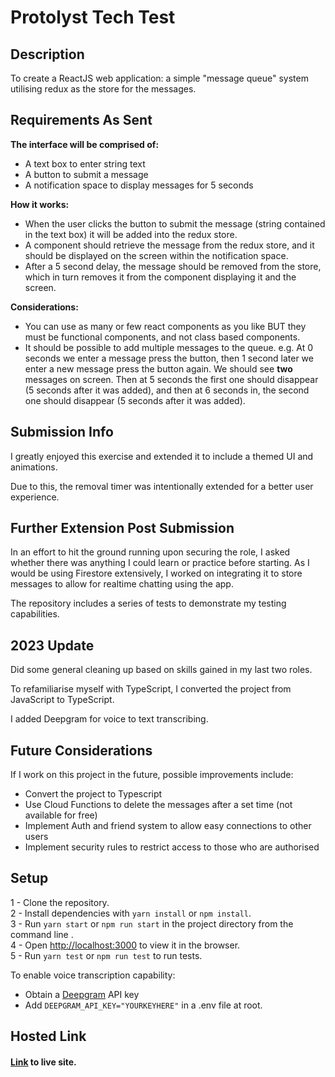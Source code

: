 # Protolyst Tech Test

## Description
To create a ReactJS web application: a simple "message queue" system utilising redux as the store for the messages.

## Requirements As Sent

**The interface will be comprised of:**
- A text box to enter string text
- A button to submit a message
- A notification space to display messages for 5 seconds
 
**How it works:**
- When the user clicks the button to submit the message (string contained in the text box) it will be added into the redux store.
- A component should retrieve the message from the redux store, and it should be displayed on the screen within the notification space.
- After a 5 second delay, the message should be removed from the store, which in turn removes it from the component displaying it and the screen.

**Considerations:**
 
- You can use as many or few react components as you like BUT they must be functional components, and not class based components.
- It should be possible to add multiple messages to the queue. e.g. At 0 seconds we enter a message press the button, then 1 second later we enter a new message press the button again. We should see **two** messages on screen. Then at 5 seconds the first one should disappear (5 seconds after it was added), and then at 6 seconds in, the second one should disappear (5 seconds after it was added).


## Submission Info
I greatly enjoyed this exercise and extended it to include a themed UI and animations.

Due to this, the removal timer was intentionally extended for a better user experience.

## Further Extension Post Submission

In an effort to hit the ground running upon securing the role, I asked whether there was anything I could learn or practice before starting.
As I would be using Firestore extensively, I worked on integrating it to store messages to allow for realtime chatting using the app.

The repository includes a series of tests to demonstrate my testing capabilities.

## 2023 Update

Did some general cleaning up based on skills gained in my last two roles.

To refamiliarise myself with TypeScript, I converted the project from JavaScript to TypeScript.

I added Deepgram for voice to text transcribing.

## Future Considerations

If I work on this project in the future, possible improvements include:
- Convert the project to Typescript
- Use Cloud Functions to delete the messages after a set time (not available for free)
- Implement Auth and friend system to allow easy connections to other users
- Implement security rules to restrict access to those who are authorised

## Setup
1 - Clone the repository.\
2 - Install dependencies with ```yarn install``` or ```npm install```.\
3 - Run ```yarn start``` or ```npm run start``` in the project directory from the command line .\
4 - Open [http://localhost:3000](http://localhost:3000) to view it in the browser.\
5 - Run ```yarn test``` or ```npm run test``` to run tests.

To enable voice transcription capability:  
* Obtain a [Deepgram](https://deepgram.com/) API key  
* Add ```DEEPGRAM_API_KEY="YOURKEYHERE"``` in a .env file at root.
## Hosted Link
#### [Link](https://ghost-messenger.petedev.co.uk/) to live site.
